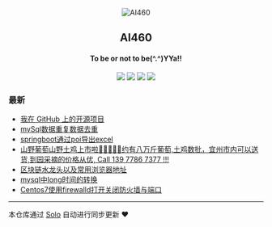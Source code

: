 <p align="center"><img alt="AI460" src="https://static.b3log.org/images/brand/solo-32.png"></p><h2 align="center">
AI460
</h2>

<h4 align="center">To be or not to be(^.^)YYa!!</h4>
<p align="center"><a title="AI460" target="_blank" href="https://github.com/AIMuLang/solo-blog"><img src="https://img.shields.io/github/last-commit/AIMuLang/solo-blog.svg?style=flat-square&color=FF9900"></a>
<a title="GitHub repo size in bytes" target="_blank" href="https://github.com/AIMuLang/solo-blog"><img src="https://img.shields.io/github/repo-size/AIMuLang/solo-blog.svg?style=flat-square"></a>
<a title="Solo Version" target="_blank" href="https://github.com/b3log/solo/releases"><img src="https://img.shields.io/badge/solo-3.6.4-f1e05a.svg?style=flat-square&color=blueviolet"></a>
<a title="Hits" target="_blank" href="https://github.com/b3log/hits"><img src="https://hits.b3log.org/AIMuLang/solo-blog.svg"></a></p>

### 最新

* [我在 GitHub 上的开源项目](https://blog.youyixing.top/my-github-repos)
* [mySql数据重复数据去重](https://blog.youyixing.top/articles/2019/09/20/1568964869591.html)
* [springboot通过poi导出excel](https://blog.youyixing.top/articles/2019/09/04/1567591766877.html)
* [山野葡萄山野土鸡上市啦🍇🐔🍇🐔🍇约有八万斤葡萄,土鸡数批，宜州市内可以送货,到园采摘的价格从优, Call  139 7786 7377 !!!](https://blog.youyixing.top/articles/2019/08/28/1566921930802.html)
* [区块链水龙头以及常用浏览器地址](https://blog.youyixing.top/articles/2019/08/16/1565930285587.html)
* [mysql中long时间的转换](https://blog.youyixing.top/articles/2019/08/14/1565778996170.html)
* [Centos7使用firewalld打开关闭防火墙与端口](https://blog.youyixing.top/articles/2019/08/12/1565624406448.html)



---

本仓库通过 [Solo](https://github.com/b3log/solo) 自动进行同步更新 ❤️ 